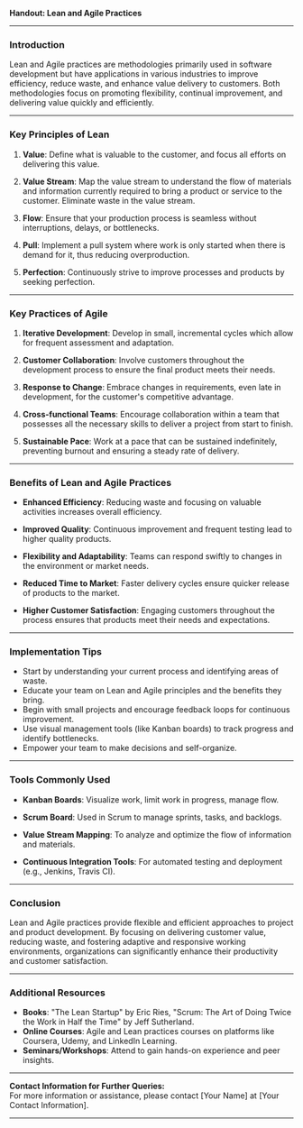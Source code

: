 **Handout: Lean and Agile Practices**

---

### Introduction
Lean and Agile practices are methodologies primarily used in software development but have applications in various industries to improve efficiency, reduce waste, and enhance value delivery to customers. Both methodologies focus on promoting flexibility, continual improvement, and delivering value quickly and efficiently.

---

### Key Principles of Lean

1. **Value**: Define what is valuable to the customer, and focus all efforts on delivering this value.
   
2. **Value Stream**: Map the value stream to understand the flow of materials and information currently required to bring a product or service to the customer. Eliminate waste in the value stream.
   
3. **Flow**: Ensure that your production process is seamless without interruptions, delays, or bottlenecks.
   
4. **Pull**: Implement a pull system where work is only started when there is demand for it, thus reducing overproduction.
   
5. **Perfection**: Continuously strive to improve processes and products by seeking perfection.

---

### Key Practices of Agile

1. **Iterative Development**: Develop in small, incremental cycles which allow for frequent assessment and adaptation.

2. **Customer Collaboration**: Involve customers throughout the development process to ensure the final product meets their needs.

3. **Response to Change**: Embrace changes in requirements, even late in development, for the customer's competitive advantage.

4. **Cross-functional Teams**: Encourage collaboration within a team that possesses all the necessary skills to deliver a project from start to finish.

5. **Sustainable Pace**: Work at a pace that can be sustained indefinitely, preventing burnout and ensuring a steady rate of delivery.

---

### Benefits of Lean and Agile Practices

- **Enhanced Efficiency**: Reducing waste and focusing on valuable activities increases overall efficiency.
  
- **Improved Quality**: Continuous improvement and frequent testing lead to higher quality products.
  
- **Flexibility and Adaptability**: Teams can respond swiftly to changes in the environment or market needs.
  
- **Reduced Time to Market**: Faster delivery cycles ensure quicker release of products to the market.
  
- **Higher Customer Satisfaction**: Engaging customers throughout the process ensures that products meet their needs and expectations.

---

### Implementation Tips

- Start by understanding your current process and identifying areas of waste.
- Educate your team on Lean and Agile principles and the benefits they bring.
- Begin with small projects and encourage feedback loops for continuous improvement.
- Use visual management tools (like Kanban boards) to track progress and identify bottlenecks.
- Empower your team to make decisions and self-organize.

---

### Tools Commonly Used

- **Kanban Boards**: Visualize work, limit work in progress, manage flow.

- **Scrum Board**: Used in Scrum to manage sprints, tasks, and backlogs.

- **Value Stream Mapping**: To analyze and optimize the flow of information and materials.

- **Continuous Integration Tools**: For automated testing and deployment (e.g., Jenkins, Travis CI).

---

### Conclusion 
Lean and Agile practices provide flexible and efficient approaches to project and product development. By focusing on delivering customer value, reducing waste, and fostering adaptive and responsive working environments, organizations can significantly enhance their productivity and customer satisfaction.

--- 

### Additional Resources

- **Books**: "The Lean Startup" by Eric Ries, "Scrum: The Art of Doing Twice the Work in Half the Time" by Jeff Sutherland.
- **Online Courses**: Agile and Lean practices courses on platforms like Coursera, Udemy, and LinkedIn Learning.
- **Seminars/Workshops**: Attend to gain hands-on experience and peer insights. 

--- 

**Contact Information for Further Queries:**  
For more information or assistance, please contact [Your Name] at [Your Contact Information].

---